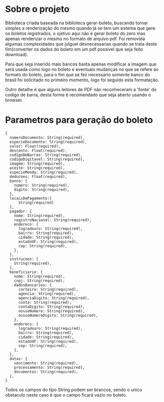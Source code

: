 # Sobre o projeto

Biblioteca criada baseada na biblioteca gerar-boleto, buscando tornar simples a renderização do mesmo quando já se tem um sistema que gere os boletos registrados, o ojetivo aqui não é gerar  boleto do zero mas apenas renderizar o mesmo no formato de arquivo pdf. Foi removida algumas complexidades que julguei desnecessarias quando se trata deste fim(converter os dados do boleto em um pdf possivel que seja feito download).

Para que seja inserido mais bancos basta apenas modificar a imagem que será usada como logo no boleto e eventuais mudanças no que se refere ao formato do boleto, para o fim que se fez necessario somente banco do brasil foi solicitado no primeiro momento, logo foi seguido esta formatação.

Outro detalhe é que alguns leitores de PDF não reconheceram a 'fonte' do codigo de barra, desta forma é recomendado que seja aberto usando o browser.

# Parametros para geração do boleto
```
{
  numeroDocumento: String(required),
  especieDocumento: String(required),
  valor: Float(required),
  desconto: Float(required),
  codigoDeBarras: String(required),
  codigoDigitavel: String(required),
  imagem: String(required),
  aceite: String(required),
  especieMoeda: String(required),
  deducoes: Float(required),
  banco: {
    numero: String(required),
    digito: String(required),
  },
  locaisDePagamento:[
      String(required)
  ],
  pagador: {
    nome: String(required),
    registroNacional: String(required),
    endereco: {
      logradouro: String(required),
      bairro: String(required),
      cidade: String(required),
      estadoUF: String(required),
      cep: String(required),
    },
  },
  instrucoes: [
    String(required),
  ],
  beneficiario: {
    nome: String(required),
    cnpj: String(required),
    dadosBancarios: {
      carteira: String(required),
      agencia: String(required),
      agenciaDigito: String(required),
      conta: String(required),
      contaDigito: String(required),
      nossoNumero: String(required),
      nossoNumeroDigito: String(required),
    },
    endereco: {
      logradouro: String(required),
      bairro: String(required),
      cidade: String(required),
      estadoUF: String(required),
      cep: String(required),
    },
  },
  datas: {
    vencimento: String(required),
    processamento: String(required),
    documentos: String(required),
  },
}
```

Todos os campos do tipo String podem ser brancos, sendo o unico obstaculo neste caso é que o campo ficará vazio no boleto.